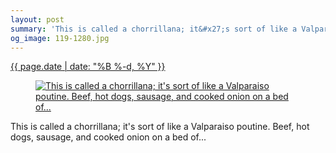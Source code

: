 ```yaml
---
layout: post
summary: 'This is called a chorrillana; it&#x27;s sort of like a Valparaiso poutine. Beef, hot dogs, sausage, and cooked onion on a bed of...'
og_image: 119-1280.jpg
---
```


<p>
 <time>
  <a href="/119">
   {{ page.date | date: "%B %-d, %Y" }}
  </a>
 </time>
 <a href="/119">
  <figure data-taken="10/20/2013">
   <img alt="This is called a chorrillana; it's sort of like a Valparaiso poutine. Beef, hot dogs, sausage, and cooked onion on a bed of..." sizes="(min-width: 700px) 50vw, calc(100vw - 2rem)" src="{{ site.assets_url }}/119-640.jpg" srcset="{{ site.assets_url }}/119-1280.jpg 1280w, {{ site.assets_url }}/119-960.jpg 960w, {{ site.assets_url }}/119-640.jpg 640w, {{ site.assets_url }}/119-320.jpg 320w"/>
  </figure>
 </a>
 <span>
  This is called a chorrillana; it's sort of like a Valparaiso poutine. Beef, hot dogs, sausage, and cooked onion on a bed of...
 </span>
</p>
